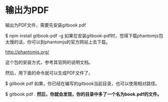 # 输出为PDF

输出为PDF文件，需要先安装gitbook pdf

$ npm install gitbook-pdf -g
如果在安装gitbook-pdf时，觉得下载phantomjs包太慢的话，你可以到phantomjs的官方网站上去下载。

http://phantomjs.org/

这个包的安装方式，参考其官网的说明文档。

然后，用下面的命令就可以生成PDF文件了。

$ gitbook pdf
如果，你已经在编写的gitbook当前目录，也可以使用相对路径。

$ gitbook pdf .
**然后，你就会发现，你的目录中多了一个名为book.pdf的文件。**